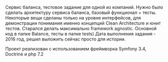 Сервис баланса, тестовое задание для одной из компаний. Нужно было сделать архитектуру сервиса баланса, базовый функционал + тесты. Некоторые вещи сделаны только на уровне интерфейсов, для демонстрации понимания именно концепций Clean Architecture и юнит тестов. Старался делать максимально framework agnostic. Основной код в папке Balance, тесты в папке tests)
Дата выполнения задания - 2016 год, решил выложить сейчас просто для истории.


Проект реализован с использованием фреймворка Symfony 3.4, Doctrine и php 7.2

